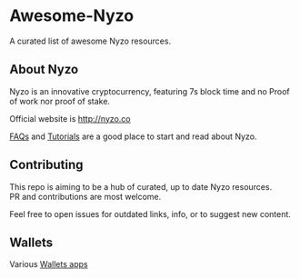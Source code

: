 # Awesome-Nyzo
A curated list of awesome Nyzo resources.

## About Nyzo

Nyzo is an innovative cryptocurrency, featuring 7s block time and no Proof of work nor proof of stake.

Official website is http://nyzo.co

[FAQs](FAQs/Readme.md) and [Tutorials](Tutorials/Readme.md) are a good place to start and read about Nyzo.

## Contributing
This repo is aiming to be a hub of curated, up to date Nyzo resources.  
PR and contributions are most welcome.

Feel free to open issues for outdated links, info, or to suggest new content.


## Wallets

Various [Wallets apps](wallets/Readme.md)
